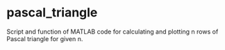 # pascal_triangle
Script and function of MATLAB code for calculating and plotting n rows of Pascal triangle for given n.
